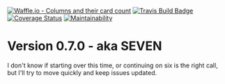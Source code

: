 [![Waffle.io - Columns and their card count](https://badge.waffle.io/notmarkmiranda/seven.png?columns=all)](https://waffle.io/notmarkmiranda/seven?utm_source=badge)
[![Travis Build Badge](https://travis-ci.org/notmarkmiranda/seven.svg?branch=master)](https://travis-ci.org/notmarkmiranda/seven)
[![Coverage Status](https://coveralls.io/repos/github/notmarkmiranda/seven/badge.svg?branch=master)](https://coveralls.io/github/notmarkmiranda/seven?branch=master)
[![Maintainability](https://api.codeclimate.com/v1/badges/a99a88d28ad37a79dbf6/maintainability)](https://codeclimate.com/github/codeclimate/codeclimate/maintainability)


# Version 0.7.0 - aka SEVEN

I don't know if starting over this time, or continuing on six is the right call, but I'll try to move quickly and keep issues updated.
